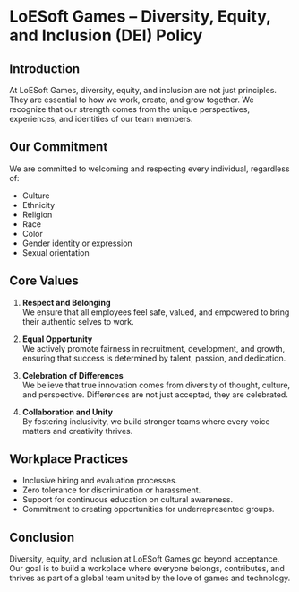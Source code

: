 # LoESoft Games – Diversity, Equity, and Inclusion (DEI) Policy

## Introduction
At LoESoft Games, diversity, equity, and inclusion are not just principles. They are essential to how we work, create, and grow together. We recognize that our strength comes from the unique perspectives, experiences, and identities of our team members.

## Our Commitment
We are committed to welcoming and respecting every individual, regardless of:
- Culture  
- Ethnicity  
- Religion  
- Race  
- Color  
- Gender identity or expression  
- Sexual orientation  

## Core Values
1. **Respect and Belonging**  
   We ensure that all employees feel safe, valued, and empowered to bring their authentic selves to work.  

2. **Equal Opportunity**  
   We actively promote fairness in recruitment, development, and growth, ensuring that success is determined by talent, passion, and dedication.  

3. **Celebration of Differences**  
   We believe that true innovation comes from diversity of thought, culture, and perspective. Differences are not just accepted, they are celebrated.  

4. **Collaboration and Unity**  
   By fostering inclusivity, we build stronger teams where every voice matters and creativity thrives.  

## Workplace Practices
- Inclusive hiring and evaluation processes.  
- Zero tolerance for discrimination or harassment.  
- Support for continuous education on cultural awareness.  
- Commitment to creating opportunities for underrepresented groups.  

## Conclusion
Diversity, equity, and inclusion at LoESoft Games go beyond acceptance. Our goal is to build a workplace where everyone belongs, contributes, and thrives as part of a global team united by the love of games and technology.

